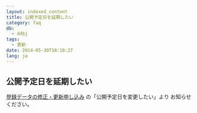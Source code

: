 ```yaml
---
layout: indexed_content
title: 公開予定日を延期したい
category: faq
db:
  - ddbj
tags: 
  - 更新
date: 2014-05-30T18:10:27
lang: ja
---
```


## 公開予定日を延期したい

<a href="/ddbj/updt-form.html">登録データの修正・更新申し込み</a> の「公開予定日を変更したい」より お知らせください。